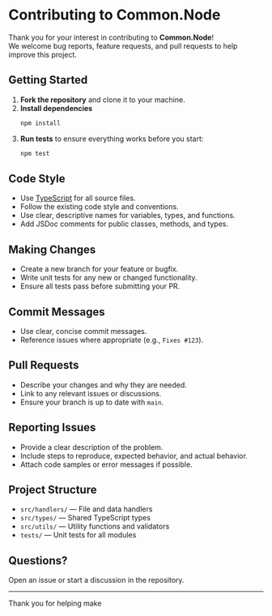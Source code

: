 # Contributing to Common.Node

Thank you for your interest in contributing to **Common.Node**!  
We welcome bug reports, feature requests, and pull requests to help improve this project.

## Getting Started

1. **Fork the repository** and clone it to your machine.
2. **Install dependencies**
   ```sh
   npm install
   ```
3. **Run tests** to ensure everything works before you start:
   ```sh
   npm test
   ```

## Code Style

- Use [TypeScript](https://www.typescriptlang.org/) for all source files.
- Follow the existing code style and conventions.
- Use clear, descriptive names for variables, types, and functions.
- Add JSDoc comments for public classes, methods, and types.

## Making Changes

- Create a new branch for your feature or bugfix.
- Write unit tests for any new or changed functionality.
- Ensure all tests pass before submitting your PR.

## Commit Messages

- Use clear, concise commit messages.
- Reference issues where appropriate (e.g., `Fixes #123`).

## Pull Requests

- Describe your changes and why they are needed.
- Link to any relevant issues or discussions.
- Ensure your branch is up to date with `main`.

## Reporting Issues

- Provide a clear description of the problem.
- Include steps to reproduce, expected behavior, and actual behavior.
- Attach code samples or error messages if possible.

## Project Structure

- `src/handlers/` — File and data handlers
- `src/types/` — Shared TypeScript types
- `src/utils/` — Utility functions and validators
- `tests/` — Unit tests for all modules

## Questions?

Open an issue or start a discussion in the repository.

---

Thank you for helping make
